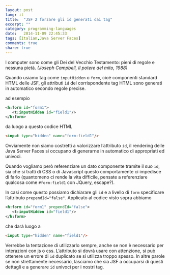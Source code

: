 ```yaml
---
layout: post
lang: it
title:  "JSF 2 forzare gli id generati dai tag"
excerpt: ""
category: programming-languages
date:   2014-11-09 22:45:33
tags: [Italian,Java Server Faces]
comments: true
share: true
---
```

I computer sono come gli Dei del Vecchio Testamento: pieni di regole e nessuna pietà. *(Joseph Campbell, Il potere del mito, 1988)*

Quando usiamo tag come `inputHidden` o `form`, cioè componenti standard HTML delle JSF, gli attributi `id` del corrispondente 
tag HTML sono generati in automatico secondo regole precise.

ad esempio

```xml
<h:form id="form1">
   <t:inputHidden id="field1"/>
</h:form>
```

da luogo a questo codice HTML

```html
<input type="hidden" name="form:field1"/>
```

Ovviamente non siamo costretti a valorizzare l’attributo `id`, il rendering delle Java Server Faces si occupano di generarne in automatico di appropriati ed univoci.

Quando vogliamo però referenziare un dato componente tramite il suo `id`, sia che si tratti di CSS o di Javascript questo comportamente ci impedisce di farlo (quantomeno ci rende la vita difficile, pensate a referenziare qualcosa come `#form:field1` con JQuery, escape?).

In casi come questo possiamo dichiarare gli `id` e a livello di `form` specificare l’attributo `prependId="false"`. Applicato al codice visto sopra abbiamo

```xml
<h:form id="form1" prependId="false">
   <t:inputHidden id="field1"/>
</h:form>
```

che darà luogo a 

```html
<input type="hidden" name="field1"/>
```


Verrebbe la tentazione di utilizzarlo sempre, anche se non è necessario per interazioni con js o css. L’attributo si dovrà usare con attenzione, si può ottenere un errore di `id` duplicato se si utilizza troppo spesso. In altre parole se non strettamente necessario, lasciamo che sia JSF a occuparsi di questi dettagli e a generare `id` univoci per i nostri tag.
